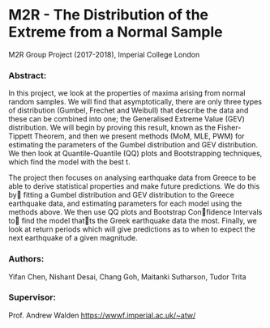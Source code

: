 # M2R - The Distribution of the Extreme from a Normal Sample

M2R Group Project (2017-2018), Imperial College London

### Abstract:

In this project, we look at the properties of maxima arising from normal random samples. We
will find that asymptotically, there are only three types of distribution (Gumbel, Frechet and
Weibull) that describe the data and these can be combined into one; the Generalised Extreme
Value (GEV) distribution. We will begin by proving this result, known as the Fisher-Tippett
Theorem, and then we present methods (MoM, MLE, PWM) for estimating the parameters of the
Gumbel distribution and GEV distribution. We then look at Quantile-Quantile (QQ) plots and
Bootstrapping techniques, which find the model with the best t.

The project then focuses on analysing earthquake data from Greece to be able to derive statistical
properties and make future predictions. We do this by fitting a Gumbel distribution and GEV
distribution to the Greece earthquake data, and estimating parameters for each model using the
methods above. We then use QQ plots and Bootstrap Confidence Intervals to find the model
thatts the Greek earthquake data the most. Finally, we look at return periods which will give
predictions as to when to expect the next earthquake of a given magnitude.


### Authors:

Yifan Chen, Nishant Desai, Chang Goh, Maitanki Sutharson, Tudor Trita

### Supervisor:

Prof. Andrew Walden <https://wwwf.imperial.ac.uk/~atw/>
